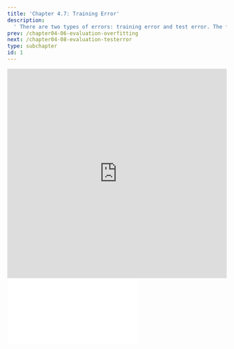 ```yaml
---
title: 'Chapter 4.7: Training Error'
description:
  ' There are two types of errors: training error and test error. The focus of this chapter is on the former. We will see that many evaluating measures (such as R2, likelihood, AIC, BIC) are based on the training error.'
prev: /chapter04-06-evaluation-overfitting
next: /chapter04-08-evaluation-testerror
type: subchapter
id: 1
---
```


<exercise id="1" title="Video Lecture">

<iframe width="100%" height="480" src="https://www.youtube.com/embed/dpZLGIf97m0" frameborder="0" allow="accelerometer; autoplay; encrypted-media; gyroscope; picture-in-picture" allowfullscreen></iframe>

</exercise>

<exercise id="2" title="Slides">

<object data="pdfs/4/slides-evaluation-train.pdf" type="application/pdf" style="width:100%;height:480px">
    <embed src="pdfs/4/slides-evaluation-train.pdf" type="application/pdf" />
</object>

</exercise>
